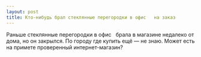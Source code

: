 ```yaml
---
layout: post 
title: Кто-нибудь брал стеклянные перегородки в офис ‌ ‌ на заказ 
--- 
```

Раньше стеклянные перегородки в офис ‌ ‌ брала в магазине недалеко от дома, но он закрылся. По городу где купить ещё — не знаю. Может есть на примете проверенный интернет-магазин?
